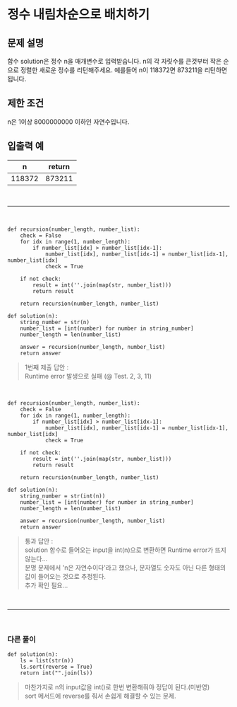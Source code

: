 # 정수 내림차순으로 배치하기

## 문제 설명

함수 solution은 정수 n을 매개변수로 입력받습니다. n의 각 자릿수를 큰것부터 작은 순으로 정렬한 새로운 정수를 리턴해주세요. 예를들어 n이 118372면 873211을 리턴하면 됩니다.

## 제한 조건

n은 1이상 8000000000 이하인 자연수입니다.

## 입출력 예

|n|return|
|----|----|
|118372|873211|

<br>

---
<br>

```
def recursion(number_length, number_list):
    check = False
    for idx in range(1, number_length):
        if number_list[idx] > number_list[idx-1]:
            number_list[idx], number_list[idx-1] = number_list[idx-1], number_list[idx]
            check = True
    
    if not check:
        result = int(''.join(map(str, number_list)))
        return result

    return recursion(number_length, number_list)

def solution(n):
    string_number = str(n)
    number_list = [int(number) for number in string_number]
    number_length = len(number_list)

    answer = recursion(number_length, number_list)
    return answer
```
> 1번째 제출 답안 :<br>
> Runtime error 발생으로 실패 (@ Test. 2, 3, 11)

<br>

```
def recursion(number_length, number_list):
    check = False
    for idx in range(1, number_length):
        if number_list[idx] > number_list[idx-1]:
            number_list[idx], number_list[idx-1] = number_list[idx-1], number_list[idx]
            check = True
    
    if not check:
        result = int(''.join(map(str, number_list)))
        return result

    return recursion(number_length, number_list)

def solution(n):
    string_number = str(int(n))
    number_list = [int(number) for number in string_number]
    number_length = len(number_list)

    answer = recursion(number_length, number_list)
    return answer
```
> 통과 답안 :<br>
> solution 함수로 들어오는 input을 int(n)으로 변환하면 Runtime error가 뜨지 않는다...<br>
> 분명 문제에서 'n은 자연수이다'라고 했으나, 문자열도 숫자도 아닌 다른 형태의 값이 들어오는 것으로 추정된다.<br>
> 추가 확인 필요...

<br>

---
<br>

### 다른 풀이

```
def solution(n):
    ls = list(str(n))
    ls.sort(reverse = True)
    return int("".join(ls))
```
> 마찬가지로 n의 input값을 int()로 한번 변환해줘야 정답이 된다.(미반영)<br>
> sort 메서드에 reverse를 줘서 손쉽게 해결할 수 있는 문제.